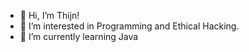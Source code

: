 - 👋 Hi, I’m Thijn!
- 👀 I’m interested in Programming and Ethical Hacking.
- 🌱 I’m currently learning Java

<!---
Thijn0/Thijn0 is a ✨ special ✨ repository because its `README.md` (this file) appears on your GitHub profile.
You can click the Preview link to take a look at your changes.
--->
